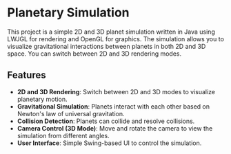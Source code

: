 # Planetary Simulation
This project is a simple 2D and 3D planet simulation written in Java using LWJGL for rendering and OpenGL for graphics. The simulation allows you to visualize gravitational interactions between planets in both 2D and 3D space. You can switch between 2D and 3D rendering modes.

## Features

- **2D and 3D Rendering**: Switch between 2D and 3D modes to visualize planetary motion.
- **Gravitational Simulation**: Planets interact with each other based on Newton's law of universal gravitation.
- **Collision Detection**: Planets can collide and resolve collisions.
- **Camera Control (3D Mode)**: Move and rotate the camera to view the simulation from different angles.
- **User Interface**: Simple Swing-based UI to control the simulation.

